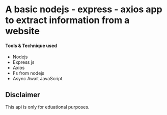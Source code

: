 # A basic nodejs - express - axios app to extract information from a website

#### Tools & Technique used

- Nodejs
- Express js
- Axios
- Fs from nodejs
- Async Await JavaScript













Disclaimer
-----------
This api is only for eduational purposes.